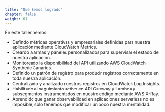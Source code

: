 ```yaml
---
title: "Qué hemos logrado"
chapter: false
weight: 61
---
```


En este taller hemos:

- Defindo métricas operativas y empresariales definidas para nuestra aplicación mediante CloudWatch Metrics.
- Creardo alarmas y paneles personalizados para supervisar el estado de nuestra aplicación.
- Monitoreado la disponibilidad del API utilizando AWS CloudWatch Synthetic Canaries.
- Definido un patrón de registro para producir registros correctamente en toda nuestra aplicación.
- Centralizado y analizado nuestros registros en CloudWatch Log Insights.
- Habilitado el seguimiento activo en API Gateway y Lambda y subsegmentos instrumentados en nuestro código mediante AWS X-Ray.
- Aprendido que ganar observabilidad en aplicaciones serverless no es imposible, solo tenemos que modificar un poco nuestra mentalidad.
<!--
- Implementado estrategias de disyuntores de código y nivel de servicio en nuestra aplicación.
- Solución de problemas de llamadas de servicio de DynamoDB fallidas mediante AWS CloudWatch Contributor Insights.
-->
